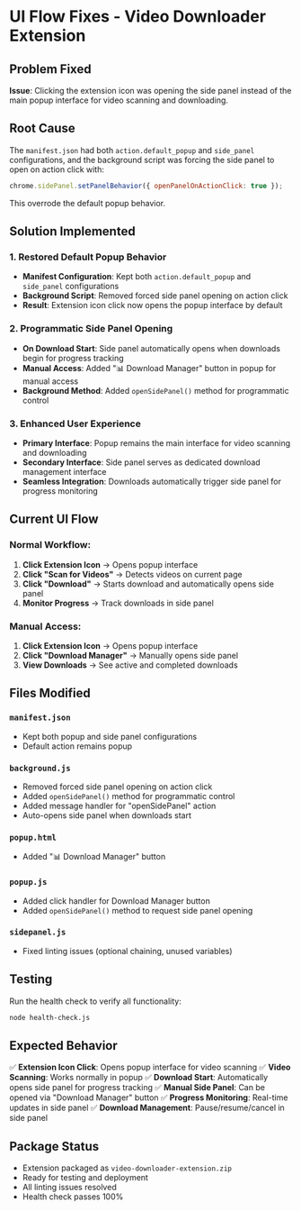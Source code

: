# UI Flow Fixes - Video Downloader Extension

## Problem Fixed

**Issue**: Clicking the extension icon was opening the side panel instead of the main popup interface for video scanning and downloading.

## Root Cause

The `manifest.json` had both `action.default_popup` and `side_panel` configurations, and the background script was forcing the side panel to open on action click with:
```javascript
chrome.sidePanel.setPanelBehavior({ openPanelOnActionClick: true });
```

This overrode the default popup behavior.

## Solution Implemented

### 1. Restored Default Popup Behavior
- **Manifest Configuration**: Kept both `action.default_popup` and `side_panel` configurations
- **Background Script**: Removed forced side panel opening on action click
- **Result**: Extension icon click now opens the popup interface by default

### 2. Programmatic Side Panel Opening
- **On Download Start**: Side panel automatically opens when downloads begin for progress tracking
- **Manual Access**: Added "📊 Download Manager" button in popup for manual access
- **Background Method**: Added `openSidePanel()` method for programmatic control

### 3. Enhanced User Experience
- **Primary Interface**: Popup remains the main interface for video scanning and downloading
- **Secondary Interface**: Side panel serves as dedicated download management interface
- **Seamless Integration**: Downloads automatically trigger side panel for progress monitoring

## Current UI Flow

### Normal Workflow:
1. **Click Extension Icon** → Opens popup interface
2. **Click "Scan for Videos"** → Detects videos on current page
3. **Click "Download"** → Starts download and automatically opens side panel
4. **Monitor Progress** → Track downloads in side panel

### Manual Access:
1. **Click Extension Icon** → Opens popup interface
2. **Click "Download Manager"** → Manually opens side panel
3. **View Downloads** → See active and completed downloads

## Files Modified

### `manifest.json`
- Kept both popup and side panel configurations
- Default action remains popup

### `background.js`
- Removed forced side panel opening on action click
- Added `openSidePanel()` method for programmatic control
- Added message handler for "openSidePanel" action
- Auto-opens side panel when downloads start

### `popup.html`
- Added "📊 Download Manager" button

### `popup.js`
- Added click handler for Download Manager button
- Added `openSidePanel()` method to request side panel opening

### `sidepanel.js`
- Fixed linting issues (optional chaining, unused variables)

## Testing

Run the health check to verify all functionality:
```bash
node health-check.js
```

## Expected Behavior

✅ **Extension Icon Click**: Opens popup interface for video scanning
✅ **Video Scanning**: Works normally in popup
✅ **Download Start**: Automatically opens side panel for progress tracking
✅ **Manual Side Panel**: Can be opened via "Download Manager" button
✅ **Progress Monitoring**: Real-time updates in side panel
✅ **Download Management**: Pause/resume/cancel in side panel

## Package Status

- Extension packaged as `video-downloader-extension.zip`
- Ready for testing and deployment
- All linting issues resolved
- Health check passes 100%
